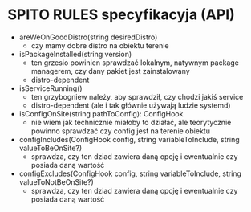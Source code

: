 # SPITO RULES specyfikacyja (API)
- areWeOnGoodDistro(string desiredDistro)
    - czy mamy dobre distro na obiektu terenie
- isPackageInstalled(string version)
    - ten grzesio powinien sprawdzać lokalnym, natywnym package managerem, czy dany pakiet jest zainstalowany 
    - distro-dependent
- isServiceRunning()
    - ten grzybogniew należy, aby sprawdził, czy chodzi jakiś service
    - distro-dependent (ale i tak głównie używają ludzie systemd)
- isConfigOnSite(string pathToConfig): ConfigHook
    - nie wiem jak technicznie miałoby to działać, ale teorytycznie powinno sprawdzać czy config jest na terenie obiektu
- configIncludes(ConfigHook config, string variableToInclude, string valueToBeOnSite?)
    - sprawdza, czy ten dziad zawiera daną opcję i ewentualnie czy posiada daną wartość
- configExcludes(ConfigHook config, string variableToInclude, string valueToNotBeOnSite?)
    - sprawdza, czy ten dziad zawiera daną opcję i ewentualnie czy posiada daną wartość